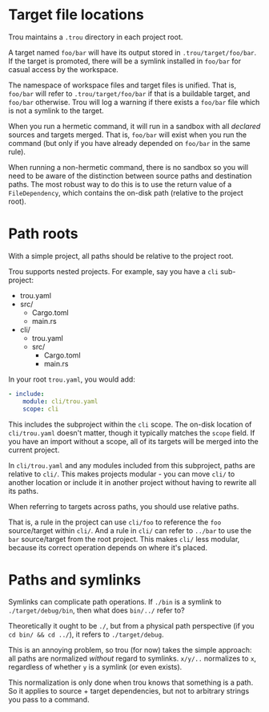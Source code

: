 # Target file locations

Trou maintains a `.trou` directory in each project root.

A target named `foo/bar` will have its output stored in `.trou/target/foo/bar`. If the target is promoted, there will be a symlink installed in `foo/bar` for casual access by the workspace.

The namespace of workspace files and target files is unified. That is, `foo/bar` will refer to `.trou/target/foo/bar` if that is a buildable target, and `foo/bar` otherwise. Trou will log a warning if there exists a `foo/bar` file which is not a symlink to the target.

When you run a hermetic command, it will run in a sandbox with all _declared_ sources and targets merged. That is, `foo/bar` will exist when you run the command (but only if you have already depended on `foo/bar` in the same rule).

When running a non-hermetic command, there is no sandbox so you will need to be aware of the distinction between source paths and destination paths. The most robust way to do this is to use the return value of a `FileDependency`, which contains the on-disk path (relative to the project root).

# Path roots

With a simple project, all paths should be relative to the project root.

Trou supports nested projects. For example, say you have a `cli` sub-project:

 - trou.yaml
 - src/
   - Cargo.toml
   - main.rs
 - cli/
   - trou.yaml
   - src/
     - Cargo.toml
     - main.rs

In your root `trou.yaml`, you would add:

```yaml
- include:
    module: cli/trou.yaml
    scope: cli
```

This includes the subproject within the `cli` scope. The on-disk location of `cli/trou.yaml` doesn't matter, though it typically matches the `scope` field. If you have an import without a scope, all of its targets will be merged into the current project.

In `cli/trou.yaml` and any modules included from this subproject, paths are relative to `cli/`. This makes projects modular - you can move `cli/` to another location or include it in another project without having to rewrite all its paths.

When referring to targets across paths, you should use relative paths.

That is, a rule in the project can use `cli/foo` to reference the `foo` source/target within `cli/`. And a rule in `cli/` can refer to `../bar` to use the `bar` source/target from the root project. This makes `cli/` less modular, because its correct operation depends on where it's placed.

# Paths and symlinks

Symlinks can complicate path operations. If `./bin` is a symlink to `./target/debug/bin`, then what does `bin/../` refer to?

Theoretically it ought to be `./`, but from a physical path perspective (if you `cd bin/ && cd ../`), it refers to `./target/debug`.

This is an annoying problem, so trou (for now) takes the simple approach: all paths are normalized _without_ regard to symlinks. `x/y/..` normalizes to `x`, regardless of whether `y` is a symlink (or even exists).

This normalization is only done when trou knows that something is a path. So it applies to source + target dependencies, but not to arbitrary strings you pass to a command.
